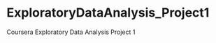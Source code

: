 ExploratoryDataAnalysis_Project1
================================

Coursera Exploratory Data Analysis Project 1
